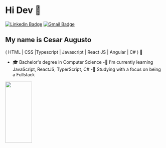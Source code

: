 <h1>Hi Dev 👋</h1>

[![Linkedin Badge](https://img.shields.io/badge/-LinkedIn-6633cc?style=flat-square&logo=Linkedin&logoColor=white&link=https://github.com/Cesar19Augusto/Curso_React_Rocketseat/tree/main)](https://github.com/Cesar19Augusto/Curso_React_Rocketseat/tree/main)
[![Gmail Badge](https://img.shields.io/badge/-augustocesar875@gmail.com-6633cc?style=flat-square&logo=Gmail&logoColor=white&link=mailto:augustocesar875@gmail.com)](mailto:augustocesar875@gmail.com)

## My name is Cesar Augusto
( HTML | CSS |Typescript | Javascript | React JS | Angular | C# ) 🚀
- 🎓 Bachelor's degree in Computer Science
-🌱 I'm currently learning JavaScript, ReactJS, TyperScript, C#
-💬 Studying with a focus on being a Fullstack


<div align="left">
  
  <img width="41%" height="195px" src="https://github-readme-stats.vercel.app/api/top-langs/?username=Cesar19Augusto&layout=compact&hide_border=true&title_color=8f00ff&text_color=ffffff&bg_color=0d1117" />
  
 </div>
